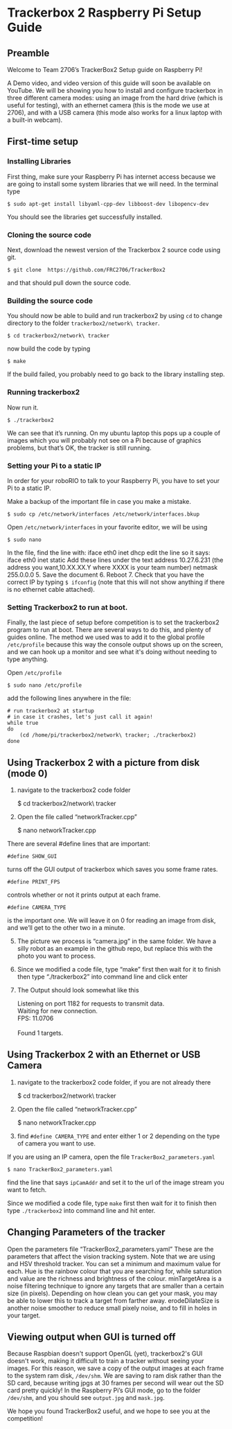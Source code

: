 # Trackerbox 2 Raspberry Pi Setup Guide

## Preamble
Welcome to Team 2706’s TrackerBox2 Setup guide on Raspberry Pi! 

A Demo video, and video version of this guide will soon be available on YouTube. We will be showing you how to install and configure trackerbox in three different camera modes: using an image from the hard drive (which is useful for testing), with an ethernet camera (this is the mode we use at 2706), and with a USB camera (this mode also works for a linux laptop with a built-in webcam).

## First-time setup

### Installing Libraries

First thing, make sure your Raspberry Pi has internet access because we are going to install some system libraries that we will need. In the terminal type 
    
    $ sudo apt-get install libyaml-cpp-dev libboost-dev libopencv-dev

You should see the libraries get successfully installed.

### Cloning the source code

Next, download the newest version of the Trackerbox 2 source code using git.

    $ git clone  https://github.com/FRC2706/TrackerBox2
    
and that should pull down the source code.

### Building the source code

You should now be able to build and run trackerbox2 by using `cd` to change directory to the folder `trackerbox2/network\ tracker`. 

    $ cd trackerbox2/network\ tracker
    
now build the code by typing

    $ make
    
If the build failed, you probably need to go back to the library installing step.

### Running trackerbox2

Now run it.

    $ ./trackerbox2

We can see that it’s running. On my ubuntu laptop this pops up a couple of images which you will probably not see on a Pi because of graphics problems, but that’s OK, the tracker is still running.

### Setting your Pi to a static IP

In order for your roboRIO to talk to your Raspberry Pi, you have to set your Pi to a static IP.

Make a backup of the important file in case you make a mistake.

    $ sudo cp /etc/network/interfaces /etc/network/interfaces.bkup
    
Open `/etc/network/interfaces` in your favorite editor, we will be using 

    $ sudo nano
    
In the file, find the line with: iface eth0 inet dhcp
edit the line so it says: iface eth0 inet static
Add these lines under the text
    address 10.27.6.231 (the address you want,10.XX.XX.Y where XXXX is your team number)
    netmask 255.0.0.0
  5. Save the document
  6. Reboot
  7. Check that you have the correct IP by typing `$ ifconfig` (note that this will not show anything if there is no ethernet cable attached).

### Setting Trackerbox2 to run at boot.

Finally, the last piece of setup before competition is to set the trackerbox2 program to run at boot. There are several ways to do this, and plenty of guides online. The method we used was to add it to the global profile `/etc/profile` because this way the console output shows up on the screen, and we can hook up a monitor and see what it's doing without needing to type anything.

Open `/etc/profile`

    $ sudo nano /etc/profile
  
add the following lines anywhere in the file:

    # run trackerbox2 at startup
    # in case it crashes, let's just call it again!
    while true
    do
	    (cd /home/pi/trackerbox2/network\ tracker; ./trackerbox2)
    done


## Using Trackerbox 2 with a picture from disk (mode 0)

1. navigate to the trackerbox2 code folder 

    $ cd trackerbox2/network\ tracker

2. Open the file called “networkTracker.cpp”

    $ nano networkTracker.cpp

There are several #define lines that are important:

    #define SHOW_GUI

turns off the GUI output of trackerbox which saves you some frame rates.

    #define PRINT_FPS
    
controls whether or not it prints output at each frame.

    #define CAMERA_TYPE 
    
is the important one. We will leave it on 0 for reading an image from disk, and we’ll get to the other two in a minute.

5. The picture we process is “camera.jpg” in the same folder. We have a silly robot as an example in the github repo, but replace this with the photo you want to process.

7. Since we modified a code file, type “make” first then wait for it to finish then type “./trackerbox2” into command line and click enter

8. The Output should look somewhat like this 

    Listening on port 1182 for requests to transmit data.<br>
    Waiting for new connection.<br>
    FPS: 11.0706<br>
    <br>
    Found 1 targets. 

## Using Trackerbox 2 with an Ethernet or USB Camera

1. navigate to the trackerbox2 code folder, if you are not already there

    $ cd trackerbox2/network\ tracker

2. Open the file called “networkTracker.cpp”

    $ nano networkTracker.cpp

3. find `#define CAMERA_TYPE` and enter either 1 or 2 depending on the type of camera you want to use.

If you are using an IP camera, open the file `TrackerBox2_parameters.yaml`

    $ nano TrackerBox2_parameters.yaml

find the line that says `ipCamAddr` and set it to the url of the image stream you want to fetch.

Since we modified a code file, type `make` first then wait for it to finish then type `./trackerbox2` into command line and hit enter.





## Changing Parameters of the tracker

Open the parameters file “TrackerBox2_parameters.yaml”
These are the parameters that affect the vision tracking system. Note that we are using and HSV threshold tracker. You can set a minimum and maximum value for each. Hue is the rainbow colour that you are searching for, while saturation and value are the richness and brightness of the colour. minTargetArea is a noise filtering technique to ignore any targets that are smaller than a certain size (in pixels). Depending on how clean you can get your mask, you may be able to lower this to track a target from farther away. erodeDilateSize is another noise smoother to reduce small pixely noise, and to fill in holes in your target.


## Viewing output when GUI is turned off

Because Raspbian doesn't support OpenGL (yet), trackerbox2's GUI doesn't work, making it difficult to train a tracker without seeing your images. For this reason, we save a copy of the output images at each frame to the system ram disk, `/dev/shm`. We are saving to ram disk rather than the SD card, because writing jpgs at 30 frames per second will wear out the SD card pretty quickly! In the Raspberry Pi’s GUI mode, go to the folder `/dev/shm`, and you should see `output.jpg` and `mask.jpg`.





We hope you found TrackerBox2 useful, and we hope to see you at the competition!
